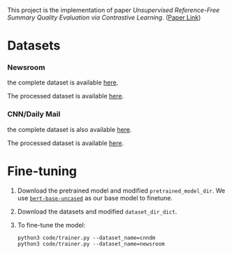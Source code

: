 

This project is the implementation of paper *Unsupervised Reference-Free Summary Quality Evaluation via Contrastive Learning*. ([Paper Link](https://arxiv.org/pdf/2010.01781.pdf))



# Datasets

###  Newsroom

the complete dataset is available [here](https://github.com/lil-lab/newsroom).

The processed dataset is available [here](
https://www.dropbox.com/s/aw3zhmh2jby351c/Newsroom%202.zip?dl=0).

### CNN/Daily Mail

the complete dataset is also available [here](https://github.com/becxer/cnn-dailymail/).


The processed dataset is available [here](https://www.dropbox.com/s/mrhlj4lqyr7rice/CNNDM.zip?dl=0).



# Fine-tuning

1. Download the pretrained model and modified `pretrained_model_dir`. We use [`bert-base-uncased`](https://github.com/huggingface/transformers) as our base model to finetune.

2. Download the datasets and modified `dataset_dir_dict`.

3. To fine-tune the model:

   ```shell
   python3 code/trainer.py --dataset_name=cnndm
   python3 code/trainer.py --dataset_name=newsroom
   ```